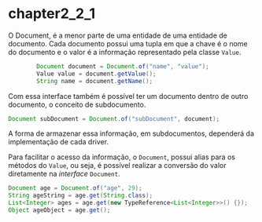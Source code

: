 # chapter2\_2\_1

O Document, é a menor parte de uma entidade de uma entidade de documento. Cada documento possui uma tupla em que a chave é o nome do documento e o valor é a informação representado pela classe `Value`.

```java
        Document document = Document.of("name", "value");
        Value value = document.getValue();
        String name = document.getName();
```

Com essa interface também é possível ter um documento dentro de outro documento, o conceito de subdocumento.

```java
Document subDocument = Document.of("subDocument", document);
```

A forma de armazenar essa informação, em subdocumentos, dependerá da implementação de cada driver.

Para facilitar o acesso da informação, o `Document`, possui alias para os métodos do `Value`, ou seja, é possível realizar a conversão do valor diretamente na _interface_ `Document`.

```java
Document age = Document.of("age", 29);
String ageString = age.get(String.class);
List<Integer> ages = age.get(new TypeReference<List<Integer>>() {});
Object ageObject = age.get();
```


